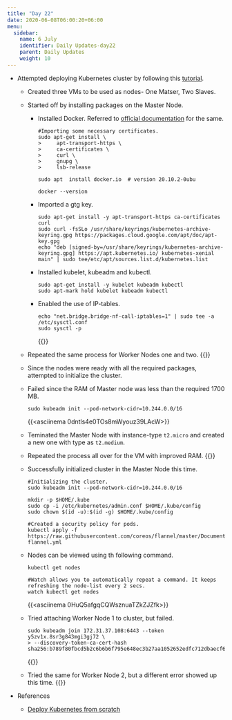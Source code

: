 ```yaml
---
title: "Day 22"
date: 2020-06-08T06:00:20+06:00
menu:
  sidebar:
    name: 6 July
    identifier: Daily Updates-day22
    parent: Daily Updates
    weight: 10
---
```


- Attempted deploying Kubernetes cluster by following this [tutorial](https://www.youtube.com/watch?v=vpEDUmt_WKA).

  - Created three VMs to be used as nodes- One Matser, Two Slaves.
  
  - Started off by installing packages on the Master Node.
    
    - Installed Docker. Referred to [official documentation](https://docs.docker.com/engine/install/ubuntu/) for the same.
      ```
      #Importing some necessary certificates.
      sudo apt-get install \ 
      >     apt-transport-https \ 
      >     ca-certificates \ 
      >     curl \ 
      >     gnupg \ 
      >     lsb-release
      
      sudo apt  install docker.io  # version 20.10.2-0ubu
      
      docker --version
      
      ```
    - Imported a gtg key.
      ```
      sudo apt-get install -y apt-transport-https ca-certificates curl
      sudo curl -fsSLo /usr/share/keyrings/kubernetes-archive-keyring.gpg https://packages.cloud.google.com/apt/doc/apt-key.gpg
      echo "deb [signed-by=/usr/share/keyrings/kubernetes-archive-keyring.gpg] https://apt.kubernetes.io/ kubernetes-xenial main" | sudo tee/etc/apt/sources.list.d/kubernetes.list
      
      ```
    - Installed kubelet, kubeadm and kubectl.
      ```
      sudo apt-get install -y kubelet kubeadm kubectl
      sudo apt-mark hold kubelet kubeadm kubectl
      
      ```
    - Enabled the use of IP-tables.
      ```
      echo "net.bridge.bridge-nf-call-iptables=1" | sudo tee -a /etc/sysctl.conf 
      sudo sysctl -p
      
      ```
      {{<asciinema VXnh3KJmjMsIAlnkrp3Cx80XB>}}
      
  - Repeated the same process for Worker Nodes one and two.
    {{<asciinema aw3qRrxiRGhWODfrDoIf4eAkK>}}
    
  - Since the nodes were ready with all the required packages, attempted to initialize the cluster.
  
  - Failed since the RAM of Master node was less than the required 1700 MB.
    ```
    sudo kubeadm init --pod-network-cidr=10.244.0.0/16
    
    ```
    {{<asciinema 0dntls4e0TOs8mWyouz39LAcW>}}
    
  - Teminated the Master Node with instance-type `t2.micro` and created a new one with type as `t2.medium`.
  
  - Repeated the process all over for the VM with improved RAM.
    {{<asciinema RQNLMi8iHVYwf4nG9MLx8rOB3>}}
    
  - Successfully initialized cluster in the Master Node this time.
    ```
    #Initializing the cluster.
    sudo kubeadm init --pod-network-cidr=10.244.0.0/16
    
    mkdir -p $HOME/.kube
    sudo cp -i /etc/kubernetes/admin.conf $HOME/.kube/config
    sudo chown $(id -u):$(id -g) $HOME/.kube/config
    
    #Created a security policy for pods.
    kubectl apply -f https://raw.githubusercontent.com/coreos/flannel/master/Documentation/kube-flannel.yml
    
    ```
  - Nodes can be viewed using th following command.
    ```
    kubectl get nodes
    
    #Watch allows you to automatically repeat a command. It keeps refreshing the node-list every 2 secs.
    watch kubectl get nodes
    
    ```
    {{<asciinema 0HuQ5afgqCQWsznuaTZkZJZfk>}}
    
  - Tried attaching Worker Node 1 to cluster, but failed.
    ```
    sudo kubeadm join 172.31.37.108:6443 --token y5zv1x.8sr3g843mgi3gj72 \ 
    > --discovery-token-ca-cert-hash sha256:b789f80fbcd5b2c6b6b6f795e648ec3b27aa1052652edfc712dbaecf6070050e 
    
    ```
    {{<asciinema RDDR2gWYaPalwFjHMERWeO1g8>}}
  
  - Tried the same for Worker Node 2, but a different error showed up this time.
    {{<asciinema dDmP5cY12UQLzCMvZ8OqJ97lc>}}
    
- References

  - [Deploy Kubernetes from scratch](https://www.youtube.com/watch?v=vpEDUmt_WKA)


